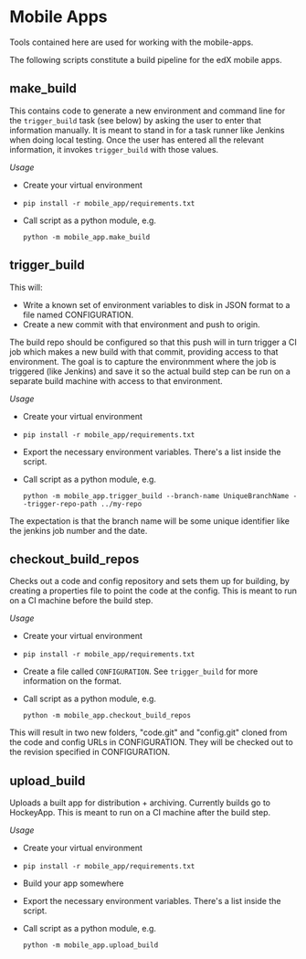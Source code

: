 Mobile Apps
===========

Tools contained here are used for working with the mobile-apps.

The following scripts constitute a build pipeline for the edX mobile apps.

make_build
----------------
This contains code to generate a new environment and command line for the
``trigger_build`` task (see below) by asking the user to enter that information
manually.  It is meant to stand in for a task runner like Jenkins when doing
local testing. Once the user has entered all the relevant information, it
invokes ``trigger_build`` with those values.

*Usage*

* Create your virtual environment
* ``pip install -r mobile_app/requirements.txt``
* Call script as a python module, e.g.

	`python -m mobile_app.make_build`


trigger_build
-------------
This will:

* Write a known set of environment variables to disk in JSON format to a file
  named CONFIGURATION.
* Create a new commit with that environment and push to origin.

The build repo should be configured so that this push will in turn trigger a CI
job which makes a new build with that commit, providing access to that
environment. The goal is to capture the environmment where the job is triggered
(like Jenkins) and save it so the actual build step can be run on a separate
build machine with access to that environment.

*Usage*

* Create your virtual environment
* ``pip install -r mobile_app/requirements.txt``
* Export the necessary environment variables. There's a list inside the script.
* Call script as a python module, e.g.

	`python -m mobile_app.trigger_build --branch-name UniqueBranchName --trigger-repo-path ../my-repo`


The expectation is that the branch name will be some unique identifier like the
jenkins job number and the date.
	

checkout_build_repos
--------------------

Checks out a code and config repository and sets them up for building, by
creating a properties file to point the code at the config. This is meant to
run on a CI machine before the build step.

*Usage*
* Create your virtual environment
* ``pip install -r mobile_app/requirements.txt``
* Create a file called ``CONFIGURATION``. See ``trigger_build`` for more information on the format.
* Call script as a python module, e.g.

    `python -m mobile_app.checkout_build_repos`

This will result in two new folders, "code.git" and "config.git" cloned from the code and config URLs in CONFIGURATION. They will be checked out to the revision specified in CONFIGURATION.

upload_build
------------
Uploads a built app for distribution + archiving. Currently builds go to HockeyApp. This is meant to run on a CI machine after the build step.

*Usage*
* Create your virtual environment
* ``pip install -r mobile_app/requirements.txt``
* Build your app somewhere
* Export the necessary environment variables. There's a list inside the script.
* Call script as a python module, e.g.
    
    `python -m mobile_app.upload_build`

